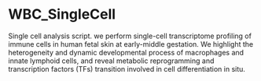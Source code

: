 # WBC_SingleCell
Single cell analysis script.
  we perform single-cell transcriptome profiling of immune cells in human fetal skin at early-middle gestation. We highlight the heterogeneity and dynamic developmental process of macrophages and innate lymphoid cells, and reveal metabolic reprogramming and transcription factors (TFs) transition involved in cell differentiation in situ.  
